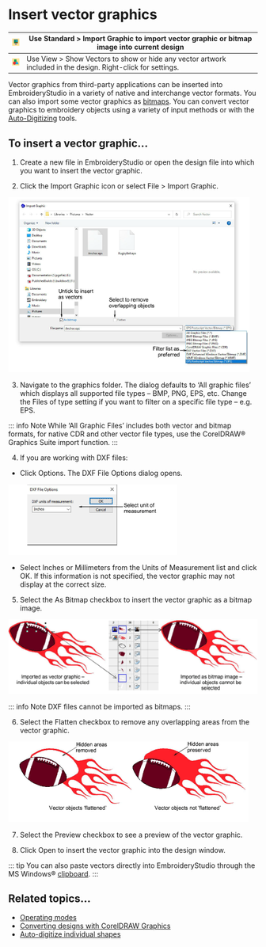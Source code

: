 # Insert vector graphics

| ![ImportGraphic.png](assets/ImportGraphic.png) | Use Standard > Import Graphic to import vector graphic or bitmap image into current design                   |
| ---------------------------------------------- | ------------------------------------------------------------------------------------------------------------ |
| ![ShowVectors.png](assets/ShowVectors.png)     | Use View > Show Vectors to show or hide any vector artwork included in the design. Right-click for settings. |

Vector graphics from third-party applications can be inserted into EmbroideryStudio in a variety of native and interchange vector formats. You can also import some vector graphics as [bitmaps](../../glossary/glossary). You can convert vector graphics to embroidery objects using a variety of input methods or with the [Auto-Digitizing](../../glossary/glossary) tools.

## To insert a vector graphic...

1. Create a new file in EmbroideryStudio or open the design file into which you want to insert the vector graphic.

2. Click the Import Graphic icon or select File > Import Graphic.

![InsertFileVectorEPS.png](assets/InsertFileVectorEPS.png)

3. Navigate to the graphics folder. The dialog defaults to ‘All graphic files’ which displays all supported file types – BMP, PNG, EPS, etc. Change the Files of type setting if you want to filter on a specific file type – e.g. EPS.

::: info Note
While ‘All Graphic Files’ includes both vector and bitmap formats, for native CDR and other vector file types, use the CorelDRAW® Graphics Suite import function.
:::

4. If you are working with DXF files:

- Click Options. The DXF File Options dialog opens.

![DXFFileOptions.png](assets/DXFFileOptions.png)

- Select Inches or Millimeters from the Units of Measurement list and click OK. If this information is not specified, the vector graphic may not display at the correct size.

5. Select the As Bitmap checkbox to insert the vector graphic as a bitmap image.

![vectors00034.png](assets/vectors00034.png)

::: info Note
DXF files cannot be imported as bitmaps.
:::

6. Select the Flatten checkbox to remove any overlapping areas from the vector graphic.

![vectors00037.png](assets/vectors00037.png)

7. Select the Preview checkbox to see a preview of the vector graphic.

8. Click Open to insert the vector graphic into the design window.

::: tip
You can also paste vectors directly into EmbroideryStudio through the MS Windows® [clipboard](../../glossary/glossary#clipboard).
:::

## Related topics...

- [Operating modes](../../Basics/basics/Operating_modes)
- [Converting designs with CorelDRAW Graphics](../automatic/Converting_designs_with_CorelDRAW_Graphics)
- [Auto-digitize individual shapes](../automatic/Auto-digitize_individual_shapes)
